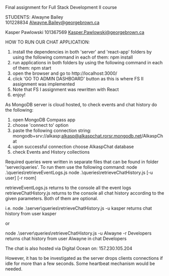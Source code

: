Final assignment for Full Stack Development II course

STUDENTS:
Alwayne Bailey                                                                                             
101228834
Alwayne.Bailey@georgebrown.ca

Kasper Pawlowski
101367569
Kasper.Pawlowski@georgebrown.ca


HOW TO RUN OUR CHAT APPLICATION:
1. install the dependencies in both 'server' and 'react-app' folders by using the following command in each of them: npm install
2. run applications in both folders by using the following command in each of them: npm start
3. open the browser and go to http://localhost:3000/
4. click 'GO TO ADMIN DASHBOARD' button as this is where FS II assignment was implemented
5. Note that FS I assignment was rewritten with React
6. enjoy!

As MongoDB server is cloud hosted, to check events and chat history do the following:
1. open MongoDB Compass app
2. choose 'connect to' option
3. paste the following connection string: mongodb+srv://alkasp:alkasp@alkaspchat.rorsr.mongodb.net/AlkaspChat
4. upon successful connection choose AlkaspChat database
5. check Events and History collections




Required queries were written in separate files that can be found in folder 'server/queries'.
To run them use the following command:
node .\queries\retrieveEventLogs.js
node .\queries\retrieveChatHistory.js [-u user] [-r room]

retrieveEventLogs.js returns to the console all the event logs
retrieveChatHistory.js returns to the console all chat history according to the given parameters. Both of them are optional.

i.e.
node .\server\queries\retrieveChatHistory.js -u kasper 
returns chat history from user kasper

or

node .\server\queries\retrieveChatHistory.js -u Alwayne -r Developers 
returns chat history from user Alwayne in chat Developers




The chat is also hosted via Digital Ocean on:
157.230.105.204

However, it has to be investigated as the server drops clients connections if idle for more than a few seconds.
Some heartbeat mechanism would be needed.